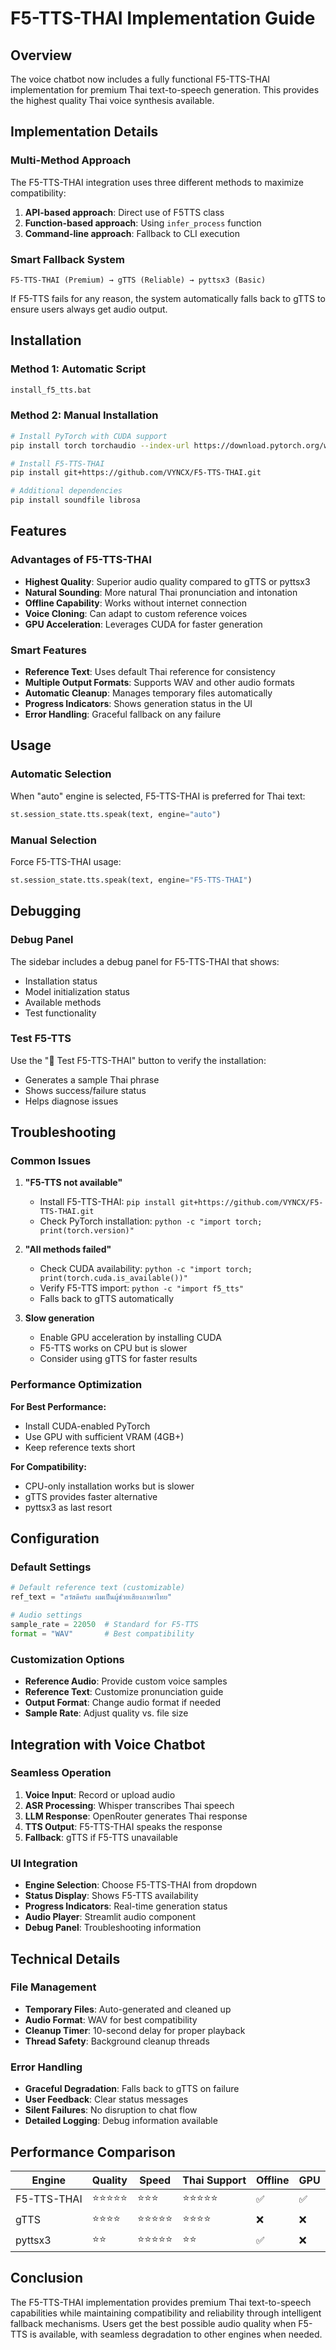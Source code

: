 # F5-TTS-THAI Implementation Guide

## Overview

The voice chatbot now includes a fully functional F5-TTS-THAI implementation for premium Thai text-to-speech generation. This provides the highest quality Thai voice synthesis available.

## Implementation Details

### Multi-Method Approach

The F5-TTS-THAI integration uses three different methods to maximize compatibility:

1. **API-based approach**: Direct use of F5TTS class
2. **Function-based approach**: Using `infer_process` function
3. **Command-line approach**: Fallback to CLI execution

### Smart Fallback System

```
F5-TTS-THAI (Premium) → gTTS (Reliable) → pyttsx3 (Basic)
```

If F5-TTS fails for any reason, the system automatically falls back to gTTS to ensure users always get audio output.

## Installation

### Method 1: Automatic Script
```bash
install_f5_tts.bat
```

### Method 2: Manual Installation
```bash
# Install PyTorch with CUDA support
pip install torch torchaudio --index-url https://download.pytorch.org/whl/cu118

# Install F5-TTS-THAI
pip install git+https://github.com/VYNCX/F5-TTS-THAI.git

# Additional dependencies
pip install soundfile librosa
```

## Features

### Advantages of F5-TTS-THAI
- **Highest Quality**: Superior audio quality compared to gTTS or pyttsx3
- **Natural Sounding**: More natural Thai pronunciation and intonation
- **Offline Capability**: Works without internet connection
- **Voice Cloning**: Can adapt to custom reference voices
- **GPU Acceleration**: Leverages CUDA for faster generation

### Smart Features
- **Reference Text**: Uses default Thai reference for consistency
- **Multiple Output Formats**: Supports WAV and other audio formats
- **Automatic Cleanup**: Manages temporary files automatically
- **Progress Indicators**: Shows generation status in the UI
- **Error Handling**: Graceful fallback on any failure

## Usage

### Automatic Selection
When "auto" engine is selected, F5-TTS-THAI is preferred for Thai text:
```python
st.session_state.tts.speak(text, engine="auto")
```

### Manual Selection
Force F5-TTS-THAI usage:
```python
st.session_state.tts.speak(text, engine="F5-TTS-THAI")
```

## Debugging

### Debug Panel
The sidebar includes a debug panel for F5-TTS-THAI that shows:
- Installation status
- Model initialization status
- Available methods
- Test functionality

### Test F5-TTS
Use the "🧪 Test F5-TTS-THAI" button to verify the installation:
- Generates a sample Thai phrase
- Shows success/failure status
- Helps diagnose issues

## Troubleshooting

### Common Issues

1. **"F5-TTS not available"**
   - Install F5-TTS-THAI: `pip install git+https://github.com/VYNCX/F5-TTS-THAI.git`
   - Check PyTorch installation: `python -c "import torch; print(torch.version)"`

2. **"All methods failed"**
   - Check CUDA availability: `python -c "import torch; print(torch.cuda.is_available())"`
   - Verify F5-TTS import: `python -c "import f5_tts"`
   - Falls back to gTTS automatically

3. **Slow generation**
   - Enable GPU acceleration by installing CUDA
   - F5-TTS works on CPU but is slower
   - Consider using gTTS for faster results

### Performance Optimization

**For Best Performance:**
- Install CUDA-enabled PyTorch
- Use GPU with sufficient VRAM (4GB+)
- Keep reference texts short

**For Compatibility:**
- CPU-only installation works but is slower
- gTTS provides faster alternative
- pyttsx3 as last resort

## Configuration

### Default Settings
```python
# Default reference text (customizable)
ref_text = "สวัสดีครับ ผมเป็นผู้ช่วยเสียงภาษาไทย"

# Audio settings
sample_rate = 22050  # Standard for F5-TTS
format = "WAV"       # Best compatibility
```

### Customization Options
- **Reference Audio**: Provide custom voice samples
- **Reference Text**: Customize pronunciation guide
- **Output Format**: Change audio format if needed
- **Sample Rate**: Adjust quality vs. file size

## Integration with Voice Chatbot

### Seamless Operation
1. **Voice Input**: Record or upload audio
2. **ASR Processing**: Whisper transcribes Thai speech
3. **LLM Response**: OpenRouter generates Thai response
4. **TTS Output**: F5-TTS-THAI speaks the response
5. **Fallback**: gTTS if F5-TTS unavailable

### UI Integration
- **Engine Selection**: Choose F5-TTS-THAI from dropdown
- **Status Display**: Shows F5-TTS availability
- **Progress Indicators**: Real-time generation status
- **Audio Player**: Streamlit audio component
- **Debug Panel**: Troubleshooting information

## Technical Details

### File Management
- **Temporary Files**: Auto-generated and cleaned up
- **Audio Format**: WAV for best compatibility
- **Cleanup Timer**: 10-second delay for proper playback
- **Thread Safety**: Background cleanup threads

### Error Handling
- **Graceful Degradation**: Falls back to gTTS on failure
- **User Feedback**: Clear status messages
- **Silent Failures**: No disruption to chat flow
- **Detailed Logging**: Debug information available

## Performance Comparison

| Engine | Quality | Speed | Thai Support | Offline | GPU |
|--------|---------|-------|--------------|---------|-----|
| F5-TTS-THAI | ⭐⭐⭐⭐⭐ | ⭐⭐⭐ | ⭐⭐⭐⭐⭐ | ✅ | ✅ |
| gTTS | ⭐⭐⭐⭐ | ⭐⭐⭐⭐⭐ | ⭐⭐⭐⭐ | ❌ | ❌ |
| pyttsx3 | ⭐⭐ | ⭐⭐⭐⭐⭐ | ⭐⭐ | ✅ | ❌ |

## Conclusion

The F5-TTS-THAI implementation provides premium Thai text-to-speech capabilities while maintaining compatibility and reliability through intelligent fallback mechanisms. Users get the best possible audio quality when F5-TTS is available, with seamless degradation to other engines when needed.

